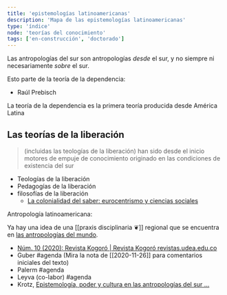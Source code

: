 ```yaml
---
title: 'epistemologías latinoamericanas'
description: 'Mapa de las epistemologías latinoamericanas'
type: 'índice'
node: 'teorías del conocimiento'
tags: ['en-construcción', 'doctorado']
---
```


Las antropologías del sur son antropologías *desde* el sur, y no siempre ni necesariamente *sobre* el sur.

Esto parte de la teoría de la dependencia:

- Raúl Prebisch

La teoría de la dependencia es la primera teoría producida desde América Latina

## Las teorías de la liberación 

>(incluidas las teologías de la liberación) han sido desde el inicio motores de empuje de conocimiento originado en las condiciones de existencia del sur

- Teologías de la liberación
- Pedagogías de la liberación
- filosofías de la liberación
	- [La colonialidad del saber: eurocentrismo y ciencias sociales](http://bibliotecavirtual.clacso.org.ar/clacso/sur-sur/20100708034410/lander.pdf)

Antropología latinoamericana:

Ya hay una idea de una [[praxis disciplinaria ❦]] regional que se encuentra en [las antropologías del mundo](http://www.scielo.org.co/scielo.php?script=sci_arttext&pid=S0120-48072006000100002).

- [Núm. 10 (2020): Revista Kogoró | Revista Kogoró revistas.udea.edu.co](https://revistas.udea.edu.co/index.php/kogoro/issue/current)
- Guber #agenda (Mira la nota de [[2020-11-26]] para comentarios iniciales del texto)
- Palerm #agenda 
- Leyva (co-labor) #agenda 
- Krotz, [Epistemología, poder y cultura en las antropologías del sur ...](https://dialnet.unirioja.es/servlet/articulo?codigo=5093965)

